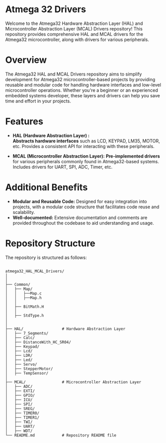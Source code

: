 # Atmega 32 Drivers

Welcome to the Atmega32 Hardware Abstraction Layer (HAL) and Microcontroller Abstraction Layer (MCAL) Drivers repository! This repository provides comprehensive HAL and MCAL drivers for the Atmega32 microcontroller, along with drivers for various peripherals.

# Overview

The Atmega32 HAL and MCAL Drivers repository aims to simplify development for Atmega32 microcontroller-based projects by providing reusable and modular code for handling hardware interfaces and low-level microcontroller operations. Whether you're a beginner or an experienced embedded systems developer, these layers and drivers can help you save time and effort in your projects.

# Features

- **HAL (Hardware Abstraction Layer)  :**  
 **Abstracts hardware interfaces** such as LCD, KEYPAD, LM35, MOTOR, etc.
 Provides a consistent API for interacting with these peripherals.

- **MCAL (Microcontroller Abstraction Layer):** 
 **Pre-implemented drivers** for various peripherals commonly found in Atmega32-based systems.
 Includes drivers for UART, SPI, ADC, Timer, etc.

# Additional Benefits
- **Modular and Reusable Code:** Designed for easy integration into projects, with a modular code structure that facilitates code reuse and scalability.
- **Well-documented:** Extensive documentation and comments are provided throughout the codebase to aid understanding and usage.

# Repository Structure
 The repository is structured as follows:

```

atmega32_HAL_MCAL_Drivers/
│
│
├── Common/
│   ├── Map/
│   │   ├──Map.c
│   │   ├──Map.h
│   │   
│   ├── BitMath.H
│   │
│   ├── StdType.h
│
│
├── HAL/                 # Hardware Abstraction Layer
│   ├── 7_Segments/ 
│   ├── Calc/           
│   ├── DistanceWith_HC_SR04/          
│   ├── Keypad/           
│   ├── Lcd/             
│   ├── LDR/          
│   ├── Led/                   
│   ├── Servo/
│   ├── StepperMotor/
│   ├── TempSensor/          
│
├── MCAL/                # Microcontroller Abstraction Layer
│   ├── ADC/
│   ├── EXTI/     
│   ├── GPIO/       
│   ├── ICU/
│   ├── SPI/
│   ├── SREG/       
│   ├── TIMER0/         
│   ├── TIMER1/         
│   ├── TWI/         
│   ├── UART/  
│   ├── WDT/    
└── README.md            # Repository README file


```
